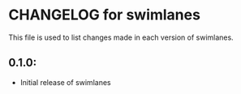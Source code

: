 # CHANGELOG for swimlanes

This file is used to list changes made in each version of swimlanes.

## 0.1.0:

* Initial release of swimlanes

